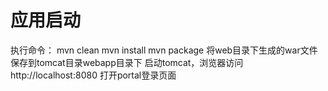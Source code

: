# 应用启动
执行命令：
mvn clean
mvn install
mvn package
将web目录下生成的war文件保存到tomcat目录webapp目录下
启动tomcat，浏览器访问http://localhost:8080 打开portal登录页面

